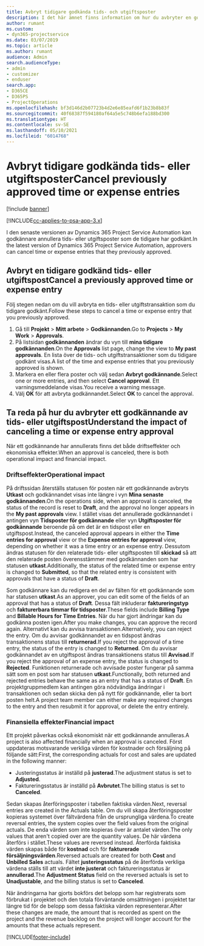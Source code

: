 ```yaml
---
title: Avbryt tidigare godkända tids- och utgiftsposter
description: I det här ämnet finns information om hur du avbryter en godkänd projekttid och utgiftstransaktion.
author: rumant
ms.custom:
- dyn365-projectservice
ms.date: 03/07/2019
ms.topic: article
ms.author: rumant
audience: Admin
search.audienceType:
- admin
- customizer
- enduser
search.app:
- D365CE
- D365PS
- ProjectOperations
ms.openlocfilehash: bf3d146d2b07723b4d2e6e85eafd6f1b23b8b83f
ms.sourcegitcommit: 40f68387f594180af64a5e5c748b6efa188bd300
ms.translationtype: HT
ms.contentlocale: sv-SE
ms.lasthandoff: 05/10/2021
ms.locfileid: "6014768"
---
```

# <a name="cancel-previously-approved-time-or-expense-entries"></a><span data-ttu-id="7e867-103">Avbryt tidigare godkända tids- eller utgiftsposter</span><span class="sxs-lookup"><span data-stu-id="7e867-103">Cancel previously approved time or expense entries</span></span>

[!include [banner](../includes/psa-now-project-operations.md)]

[!INCLUDE[cc-applies-to-psa-app-3.x](../includes/cc-applies-to-psa-app-3x.md)]

<span data-ttu-id="7e867-104">I den senaste versionen av Dynamics 365 Project Service Automation kan godkännare annullera tids- eller utgiftsposter som de tidigare har godkänt.</span><span class="sxs-lookup"><span data-stu-id="7e867-104">In the latest version of Dynamics 365 Project Service Automation, approvers can cancel time or expense entries that they previously approved.</span></span>

## <a name="cancel-a-previously-approved-time-or-expense-entry"></a><span data-ttu-id="7e867-105">Avbryt en tidigare godkänd tids- eller utgiftspost</span><span class="sxs-lookup"><span data-stu-id="7e867-105">Cancel a previously approved time or expense entry</span></span>

<span data-ttu-id="7e867-106">Följ stegen nedan om du vill avbryta en tids- eller utgiftstransaktion som du tidigare godkänt.</span><span class="sxs-lookup"><span data-stu-id="7e867-106">Follow these steps to cancel a time or expense entry that you previously approved.</span></span>

1. <span data-ttu-id="7e867-107">Gå till **Projekt** \> **Mitt arbete** \> **Godkännanden**.</span><span class="sxs-lookup"><span data-stu-id="7e867-107">Go to **Projects** \> **My Work** \> **Approvals**.</span></span>
2. <span data-ttu-id="7e867-108">På listsidan **godkännanden** ändrar du vyn till **mina tidigare godkännanden**.</span><span class="sxs-lookup"><span data-stu-id="7e867-108">On the **Approvals** list page, change the view to **My past approvals**.</span></span> <span data-ttu-id="7e867-109">En lista över de tids- och utgiftstransaktioner som du tidigare godkänt visas.</span><span class="sxs-lookup"><span data-stu-id="7e867-109">A list of the time and expense entries that you previously approved is shown.</span></span>
3. <span data-ttu-id="7e867-110">Markera en eller flera poster och välj sedan **Avbryt godkännande**.</span><span class="sxs-lookup"><span data-stu-id="7e867-110">Select one or more entries, and then select **Cancel approval**.</span></span> <span data-ttu-id="7e867-111">Ett varningsmeddelande visas.</span><span class="sxs-lookup"><span data-stu-id="7e867-111">You receive a warning message.</span></span>
4. <span data-ttu-id="7e867-112">Välj **OK** för att avbryta godkännandet.</span><span class="sxs-lookup"><span data-stu-id="7e867-112">Select **OK** to cancel the approval.</span></span>

## <a name="understand-the-impact-of-canceling-a-time-or-expense-entry-approval"></a><span data-ttu-id="7e867-113">Ta reda på hur du avbryter ett godkännande av tids- eller utgiftspost</span><span class="sxs-lookup"><span data-stu-id="7e867-113">Understand the impact of canceling a time or expense entry approval</span></span>

<span data-ttu-id="7e867-114">När ett godkännande har annullerats finns det både driftseffekter och ekonomiska effekter.</span><span class="sxs-lookup"><span data-stu-id="7e867-114">When an approval is canceled, there is both operational impact and financial impact.</span></span>

### <a name="operational-impact"></a><span data-ttu-id="7e867-115">Driftseffekter</span><span class="sxs-lookup"><span data-stu-id="7e867-115">Operational impact</span></span>

<span data-ttu-id="7e867-116">På driftssidan återställs statusen för posten när ett godkännande avbryts **Utkast** och godkännandet visas inte längre i vyn **Mina senaste godkännanden**.</span><span class="sxs-lookup"><span data-stu-id="7e867-116">On the operations side, when an approval is canceled, the status of the record is reset to **Draft**, and the approval no longer appears in the **My past approvals** view.</span></span> <span data-ttu-id="7e867-117">I stället visas det annullerade godkännandet i antingen vyn **Tidsposter för godkännande** eller vyn **Utgiftsposter för godkännande** beroende på om det är en tidspost eller en utgiftspost.</span><span class="sxs-lookup"><span data-stu-id="7e867-117">Instead, the canceled approval appears in either the **Time entries for approval** view or the **Expense entries for approval** view, depending on whether it was a time entry or an expense entry.</span></span> <span data-ttu-id="7e867-118">Dessutom ändras statusen för den relaterade tids- eller utgiftsposten till **skickad** så att den relaterade posten överensstämmer med godkännanden som har statusen **utkast**.</span><span class="sxs-lookup"><span data-stu-id="7e867-118">Additionally, the status of the related time or expense entry is changed to **Submitted**, so that the related entry is consistent with approvals that have a status of **Draft**.</span></span>

<span data-ttu-id="7e867-119">Som godkännare kan du redigera en del av fälten för ett godkännande som har statusen **utkast**.</span><span class="sxs-lookup"><span data-stu-id="7e867-119">As an approver, you can edit some of the fields of an approval that has a status of **Draft**.</span></span> <span data-ttu-id="7e867-120">Dessa fält inkluderar **faktureringstyp** och **fakturerbara timmar för tidsposter**.</span><span class="sxs-lookup"><span data-stu-id="7e867-120">These fields include **Billing Type** and **Billable Hours for Time Entries**.</span></span> <span data-ttu-id="7e867-121">När du har gjort ändringar kan du godkänna posten igen.</span><span class="sxs-lookup"><span data-stu-id="7e867-121">After you make changes, you can approve the record again.</span></span> <span data-ttu-id="7e867-122">Alternativt kan du avvisa transaktionen.</span><span class="sxs-lookup"><span data-stu-id="7e867-122">Alternatively, you can reject the entry.</span></span> <span data-ttu-id="7e867-123">Om du avvisar godkännandet av en tidspost ändras transaktionens status till **returnerad**.</span><span class="sxs-lookup"><span data-stu-id="7e867-123">If you reject the approval of a time entry, the status of the entry is changed to **Returned**.</span></span> <span data-ttu-id="7e867-124">Om du avvisar godkännandet av en utgiftspost ändras transaktionens status till **Avvisad**.</span><span class="sxs-lookup"><span data-stu-id="7e867-124">If you reject the approval of an expense entry, the status is changed to **Rejected**.</span></span> <span data-ttu-id="7e867-125">Funktionen returnerade och avvisade poster fungerar på samma sätt som en post som har statusen **utkast**.</span><span class="sxs-lookup"><span data-stu-id="7e867-125">Functionally, both returned and rejected entries behave the same as an entry that has a status of **Draft**.</span></span> <span data-ttu-id="7e867-126">En projektgruppmedlem kan antingen göra nödvändiga ändringar i transaktionen och sedan skicka den på nytt för godkännande, eller ta bort posten helt.</span><span class="sxs-lookup"><span data-stu-id="7e867-126">A project team member can either make any required changes to the entry and then resubmit it for approval, or delete the entry entirely.</span></span>

### <a name="financial-impact"></a><span data-ttu-id="7e867-127">Finansiella effekter</span><span class="sxs-lookup"><span data-stu-id="7e867-127">Financial impact</span></span>

<span data-ttu-id="7e867-128">Ett projekt påverkas också ekonomiskt när ett godkännande annulleras.</span><span class="sxs-lookup"><span data-stu-id="7e867-128">A project is also affected financially when an approval is canceled.</span></span> <span data-ttu-id="7e867-129">Först uppdateras motsvarande verkliga värden för kostnader och försäljning på följande sätt:</span><span class="sxs-lookup"><span data-stu-id="7e867-129">First, the corresponding actuals for cost and sales are updated in the following manner:</span></span>

- <span data-ttu-id="7e867-130">Justeringsstatus är inställd på **justerad**.</span><span class="sxs-lookup"><span data-stu-id="7e867-130">The adjustment status is set to **Adjusted**.</span></span>
- <span data-ttu-id="7e867-131">Faktureringsstatus är inställd på **Avbrutet**.</span><span class="sxs-lookup"><span data-stu-id="7e867-131">The billing status is set to **Canceled**.</span></span>

<span data-ttu-id="7e867-132">Sedan skapas återföringsposter i tabellen faktiska värden.</span><span class="sxs-lookup"><span data-stu-id="7e867-132">Next, reversal entries are created in the Actuals table.</span></span> <span data-ttu-id="7e867-133">Om du vill skapa återföringsposter kopieras systemet över fältvärdena från de ursprungliga värdena.</span><span class="sxs-lookup"><span data-stu-id="7e867-133">To create reversal entries, the system copies over the field values from the original actuals.</span></span> <span data-ttu-id="7e867-134">De enda värden som inte kopieras över är antalet värden.</span><span class="sxs-lookup"><span data-stu-id="7e867-134">The only values that aren't copied over are the quantity values.</span></span> <span data-ttu-id="7e867-135">De här värdena återförs i stället.</span><span class="sxs-lookup"><span data-stu-id="7e867-135">These values are reversed instead.</span></span> <span data-ttu-id="7e867-136">Återförda faktiska värden skapas både för **kostnad** och för **fakturerade försäljningsvärden**.</span><span class="sxs-lookup"><span data-stu-id="7e867-136">Reversed actuals are created for both **Cost** and **Unbilled Sales** actuals.</span></span> <span data-ttu-id="7e867-137">Fältet **justeringsstatus** på de återförda verkliga värdena ställs till att värdet **inte justerat** och faktureringsstatus är **annullerad**.</span><span class="sxs-lookup"><span data-stu-id="7e867-137">The **Adjustment Status** field on the reversed actuals is set to **Unadjustable**, and the billing status is set to **Canceled**.</span></span>

<span data-ttu-id="7e867-138">När ändringarna har gjorts bokförs det belopp som har registrerats som förbrukat i projektet och den totala förväntande omsättningen i projektet tar längre tid för de belopp som dessa faktiska värden representerar.</span><span class="sxs-lookup"><span data-stu-id="7e867-138">After these changes are made, the amount that is recorded as spent on the project and the revenue backlog on the project will longer account for the amounts that these actuals represent.</span></span>


[!INCLUDE[footer-include](../includes/footer-banner.md)]